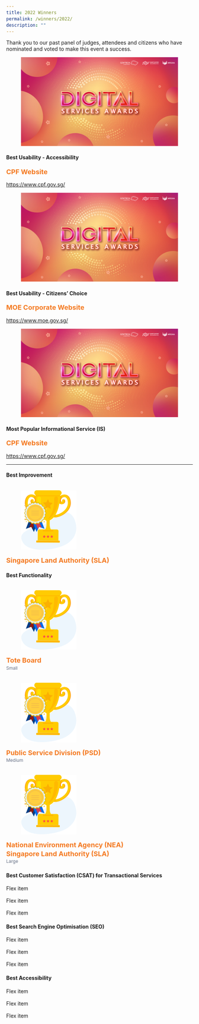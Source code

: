 ```yaml
---
title: 2022 Winners
permalink: /winners/2022/
description: ""
---
```

<style type="text/css">
.content h4 {
    color: #B41E8E;
    font-weight: 700;
}
.winner {
    font-size: 1.125rem;
    color: #F47920;
    font-weight: 700;
	line-height:1.3 !important;
	margin-top:0;
}
.classification {
    font-size: 0.75rem;
    color: #667085;
	line-height:1.5 !important;
}
.grid-container {
  display: grid;
  gap: 1rem;
  grid-template-columns: repeat(auto-fit, minmax(10rem, 25rem));
}
</style>
<p>Thank you to our past panel of judges, attendees and citizens who have nominated and voted to make this event a success.</p>
<div class="row is-multiline">
  <div class="col is-4">
    <figure class="image is-5by4"><img src="/images/digitalservicesawards.jpg"></figure>
  </div>
  <div class="col is-8">
    <h4>Best Usability - Accessibility</h4>
    <div class="winner">CPF Website</div>
    <p class="margin--top--none"><a target="_blank" href="https://www.cpf.gov.sg/">https://www.cpf.gov.sg/</a></p>
  </div>
  <div class="col is-4">
    <figure class="image is-5by4"><img src="/images/digitalservicesawards.jpg"></figure>
  </div>
  <div class="col is-8">
    <h4>Best Usability - Citizens’ Choice</h4>
    <div class="winner">MOE Corporate Website</div>
    <p class="margin--top--none"><a target="_blank" href="https://www.moe.gov.sg/">https://www.moe.gov.sg/</a></p>
  </div>
  <div class="col is-4">
    <figure class="image is-5by4"><img src="/images/digitalservicesawards.jpg"></figure>
  </div>
  <div class="col is-8">
    <h4>Most Popular Informational Service (IS)</h4>
    <div class="winner">CPF Website</div>
    <p class="margin--top--none"><a target="_blank" href="https://www.cpf.gov.sg/">https://www.cpf.gov.sg/</a></p>
  </div>
</div>
<hr>
<h4 class="has-text-centered">Best Improvement</h4>
<div class="grid-container">
  <div>
    <article class="media">
      <figure class="media-left"> <img alt="" src="/images/trophy.svg"> </figure>
      <div class="media-content">
        <div class="content">
			<div class="winner">Singapore Land Authority (SLA)</div>
        </div>
      </div>
    </article>
  </div>
</div>
<h4 class="has-text-centered">Best Functionality</h4>
<div class="grid-container is-centered">
    <article class="media">
      <figure class="media-left"> <img alt="" src="/images/trophy.svg"> </figure>
      <div class="media-content">
        <div class="content">
			<div class="winner">Tote Board</div>
			<div class="classification">Small</div>
        </div>
      </div>
    </article>
    <article class="media">
      <figure class="media-left"> <img alt="" src="/images/trophy.svg"> </figure>
      <div class="media-content">
        <div class="content">
			<div class="winner">Public Service Division (PSD)</div>
			<div class="classification">Medium</div>
        </div>
      </div>
    </article>
    <article class="media">
      <figure class="media-left"> <img alt="" src="/images/trophy.svg"> </figure>
      <div class="media-content">
        <div class="content">
			<div class="winner">National Environment Agency (NEA)</div>
			<div class="winner">Singapore Land Authority (SLA)</div>
			<div class="classification">Large</div>
        </div>
      </div>
    </article>
</div>
<h4 class="has-text-centered">Best Customer Satisfaction (CSAT) for Transactional Services</h4>
<div class="grid-container">
  <div>Flex item</div>
  <div>Flex item</div>
  <div>Flex item</div>
</div>
<h4 class="has-text-centered">Best Search Engine Optimisation (SEO)</h4>
<div class="grid-container">
  <div>Flex item</div>
  <div>Flex item</div>
  <div>Flex item</div>
</div>
<h4 class="has-text-centered">Best Accessibility</h4>
<div class="grid-container">
  <div>Flex item</div>
  <div>Flex item</div>
  <div>Flex item</div>
</div>